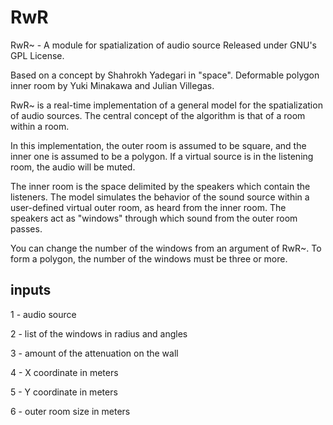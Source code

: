 # RwR

RwR~ - A module for spatialization of audio source Released under GNU's GPL License.

Based on a concept by Shahrokh Yadegari in "space". Deformable polygon inner room by Yuki Minakawa and Julian Villegas.

RwR~ is a real-time implementation of a general model for the spatialization of audio sources. The central concept of the algorithm is that of a room within a room.

In this implementation, the outer room is assumed to be square, and the inner one is assumed to be a polygon. If a virtual source is in the listening room, the audio will be muted.

The inner room is the space delimited by the speakers which contain the listeners. The model simulates the behavior of the sound source within a user-defined virtual outer room, as heard from the inner room. The speakers act as "windows" through which sound from the outer room passes.

You can change the number of the windows from an argument of RwR~. To form a polygon, the number of the windows must be three or more.

inputs
----------
1 - audio source

2 - list of the windows in radius and angles

3 - amount of the attenuation on the wall

4 - X coordinate in meters

5 - Y coordinate in meters

6 - outer room size in meters
